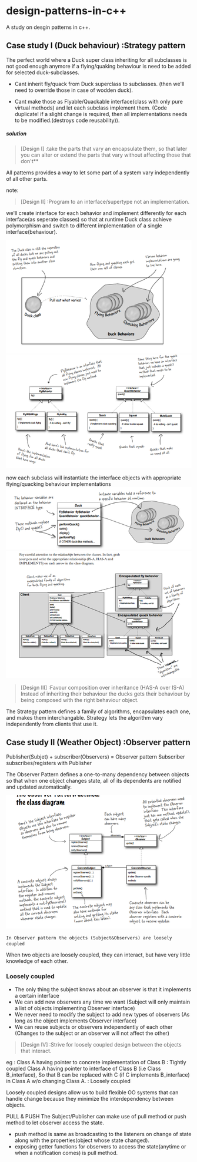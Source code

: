 # design-patterns-in-c++
A study on desgin patterns in c++.
## Case study I (Duck behaviour) :Strategy pattern
The perfect world where a Duck super class inheriting for all subclasses is not good enough anymore if a flying/quaking behaviour is need to be added for selected duck-subclasses.
* Cant inherit fly/quack from Duck superclass to subclasses.
    (then we'll need to override those in case of wodden duck).

* Cant make those as Flyable/Quackable interface(class with only pure virtual methods) and let each subclass implement them.
    (Code duplicate! if a slight change is required, then all implementations needs to be modified.(destroys code reusability)).

##### solution
>[Design I] :take the parts that vary an encapsulate them, so that later you can alter or extend the parts that vary without affecting those that don't**

All patterns provides a way to let some part of a system vary independently of all other parts.

note:

>[Design II] :Program to an interface/supertype not an implementation.

we'll create interface for each behavior and implement differently for each interface(as seperate classes) so that at runtime Duck class achieve polymorphism and switch to different implementation of a single interface(behaviour).

![alt tag](images/behaviour.png)
![alt tag](images/detailed_behaviour.png)

now each subclass will instantiate the interface objects with appropriate flying/quacking behaviour implementations 
![alt tag](images/behaviour_delegate.png)
![alt tag](images/img1.png)
>[Design III] :Favour composition over inheritance (HAS-A over IS-A)
Instead of inheriting their behaviour the ducks gets their behaviour by being composed with the right behaviour object.

The Strategy pattern defines a family of algorithms, encapsulates each one, and makes them interchangable. Strategy lets the algorithm vary independently from clients that use it.

## Case study II (Weather Object) :Observer pattern

Publisher(Subjet) + subscriber(Observers) = Observer pattern
Subscriber subscribes/registers with Publisher

The Observer Pattern defines a one-to-many dependency between objects so that when one object changes state, all of its dependents are
notified and updated automatically.

![alt tag](images/Observer1.png)

    In Observer pattern the objects (Subject&Observers) are loosely coupled
When two objects are loosely coupled, they can interact, but have very little knowledge of each other.

### Loosely coupled
* The only thing the subject knows about an observer is that it
  implements a certain interface
* We can add new observers any time we want (Subject will only maintain a list of objects implementing Observer interface)
* We never need to modify the subject to add new types of observers (As long as the object implements Observer interface)
* We can reuse subjects or observers independently of each other (Changes to the subject or an observer will not affect the other)

>[Design IV] :Strive for loosely coupled design between the objects that interact.

eg : Class A having pointer to concrete implementation of Class B : Tightly coupled
     Class A having pointer to interface of Class B (i.e Class B_interface), So that B can be replaced
     with C (if C implements B_interface) in Class A w/o changing Class A. : Loosely coupled

 Loosely coupled designs allow us to build flexible OO systems that can handle change because they
 minimize the interdependency between objects.

 PULL & PUSH
 The Subject/Publisher can make use of pull method or push method to let observer access the state.
 * push method is same as broadcasting to the listeners on change of state along with the properties(object whose state changed).
 * exposing getter functions for observers to access the state(anytime or when a notification comes) is pull method.

